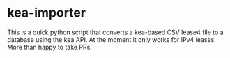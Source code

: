 # kea-importer

This is a quick python script that converts a kea-based CSV lease4 file to a database using the kea API.  At the moment it only works for IPv4 leases.  More than happy to take PRs.